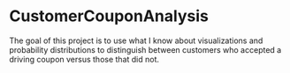 # CustomerCouponAnalysis
The goal of this project is to use what I know about visualizations and probability distributions to distinguish between customers who accepted a driving coupon versus those that did not.
